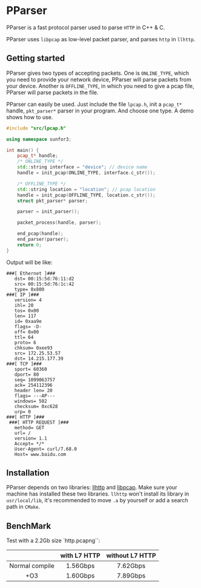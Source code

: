 # PParser

PParser is a fast protocol parser used to parse `HTTP` in C++ & C.

PParser uses `libpcap` as low-level packet parser, and parses `http` in `llhttp`.

## Getting started

PParser gives two types of accepting packets. One is `ONLINE_TYPE`, which you need to provide your network device, PParser will parse packets from your device. Another is `OFFLINE_TYPE`, in which you need to give a pcap file, PParser will parse packets in the file.

PParser can easily be used. Just include the file `lpcap.h`, init a `pcap_t*` handle, `pkt_parser*` parser in your program. And choose one type. A demo shows how to use.

``` C++
#include "src/lpcap.h"

using namespace sunfor3;

int main() {
    pcap_t* handle;
    /* ONLINE_TYPE */
    std::string interface = "device"; // device name
    handle = init_pcap(ONLINE_TYPE, interface.c_str());

    /* OFFLINE_TYPE */
    std::string location = "location"; // pcap location
    handle = init_pcap(OFFLINE_TYPE, location.c_str());
    struct pkt_parser* parser;

    parser = init_parser();

    packet_process(handle, parser);

    end_pcap(handle);
    end_parser(parser);
    return 0;
}
```

Output will be like:

```
###[ Ethernet ]###
   dst= 00:15:5d:76:11:d2 
   src= 00:15:5d:76:1c:42 
   type= 0x800 
###[ IP ]###
   version= 4 
   ihl= 20 
   tos= 0x00 
   len= 117 
   id= 0xaa9e 
   flags= -D- 
   off= 0x00 
   ttl= 64 
   proto= 6 
   chksum= 0xee93 
   src= 172.25.53.57 
   dst= 14.215.177.39 
###[ TCP ]###
   sport= 60360 
   dport= 80 
   seq= 1099063757 
   ack= 254112396 
   header len= 20 
   flags= ---AP--- 
   windows= 502 
   checksum= 0xc628 
   urp= 0 
###[ HTTP ]###
 ###[ HTTP REQUEST ]###
   method= GET 
   url= / 
   version= 1.1 
   Accept= */* 
   User-Agent= curl/7.68.0 
   Host= www.baidu.com 
```

## Installation

PParser depends on two libraries: [llhttp](https://github.com/nodejs/llhttp) and [libpcap](https://www.tcpdump.org/). Make sure your machine has installed these two libraries. `llhttp` won't install its library in `usr/local/lib`, it's recommended to move `.a` by yourself or add a search path in `CMake`.

## BenchMark

Test with a 2.2Gb size `http.pcapng``:

|                | with L7 HTTP | without L7 HTTP |
| :------------: | :----------: | :-------------: |
| Normal compile |  1.56Gbps    |    7.62Gbps     |
|      +O3       |  1.60Gbps    |    7.89Gbps     |